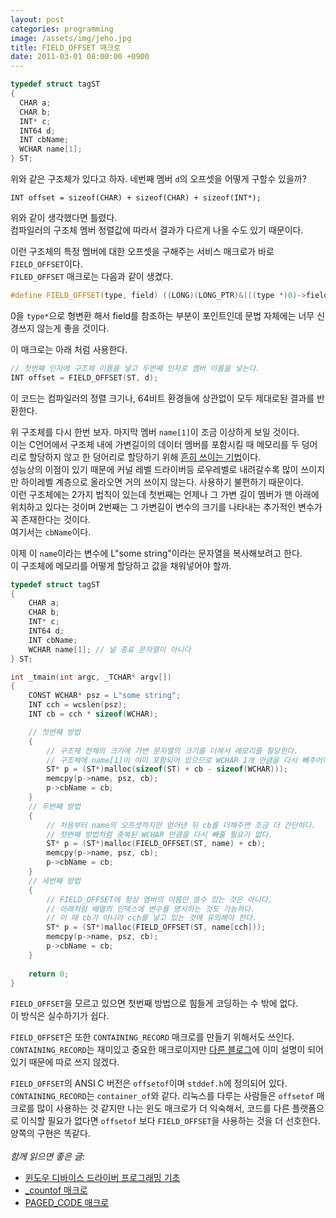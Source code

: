 ```yaml
---
layout: post
categories: programming
image: /assets/img/jeho.jpg
title: FIELD_OFFSET 매크로
date: 2011-03-01 08:00:00 +0900
---
```


```c++
typedef struct tagST
{
  CHAR a;
  CHAR b;
  INT* c;
  INT64 d;
  INT cbName;
  WCHAR name[1];
} ST;
```

위와 같은 구조체가 있다고 하자. 네번째 멤버 `d`의 오프셋을 어떻게 구할수 있을까?

`INT offset = sizeof(CHAR) + sizeof(CHAR) + sizeof(INT*);`

위와 같이 생각했다면 틀렸다.  
컴파일러의 구조체 멤버 정렬값에 따라서 결과가 다르게 나올 수도 있기 때문이다.

이런 구조체의 특정 멤버에 대한 오프셋을 구해주는 서비스 매크로가 바로 `FIELD_OFFSET`이다.  
`FILED_OFFSET` 매크로는 다음과 같이 생겼다.

```c++
#define FIELD_OFFSET(type, field) ((LONG)(LONG_PTR)&(((type *)0)->field))
```

0을 `type*`으로 형변환 해서 field를 참조하는 부분이 포인트인데 문법 자체에는 너무 신경쓰지 않는게 좋을 것이다.

이 매크로는 아래 처럼 사용한다.

```c++
// 첫번째 인자에 구조체 이름을 넣고 두번째 인자로 멤버 이름을 넣는다.
INT offset = FIELD_OFFSET(ST, d);
```

이 코드는 컴파일러의 정렬 크기나, 64비트 환경들에 상관없이 모두 제대로된 결과를 반환한다.

위 구조체를 다시 한번 보자. 마지막 멤버 `name[1]`이 조금 이상하게 보일 것이다.  
이는 C언어에서 구조체 내에 가변길이의 데이터 멤버를 포함시킬 때 메모리를 두 덩어리로 할당하지 않고 한 덩어리로 할당하기 위해 [흔히 쓰이는 기법](/essay/2010/12/20/하위-디렉터리의-파일이-변경-되었는지-감지하기.html)이다.  
성능상의 이점이 있기 때문에 커널 레벨 드라이버등 로우레벨로 내려갈수록 많이 쓰이지만 하이레벨 계층으로 올라오면 거의 쓰이지 않는다. 사용하기 불편하기 때문이다.  
이런 구조체에는 2가지 법칙이 있는데 첫번째는 언제나 그 가변 길이 멤버가 맨 아래에 위치하고 있다는 것이며 2번째는 그 가변길이 변수의 크기를 나타내는 추가적인 변수가 꼭 존재한다는 것이다.  
여기서는 `cbName`이다.

이제 이 `name`이라는 변수에 L"some string"이라는 문자열을 복사해보려고 한다.  
이 구조체에 메모리를 어떻게 할당하고 값을 채워넣어야 할까.

```c++
typedef struct tagST
{
    CHAR a;
    CHAR b;
    INT* c;
    INT64 d;
    INT cbName;
    WCHAR name[1]; // 널 종료 문자열이 아니다
} ST;

int _tmain(int argc, _TCHAR* argv[])
{
    CONST WCHAR* psz = L"some string";
    INT cch = wcslen(psz);
    INT cb = cch * sizeof(WCHAR);

    // 첫번째 방법
    {     
        // 구조체 전체의 크기에 가변 문자열의 크기를 더해서 메모리를 할당한다.
        // 구조체에 name[1]이 이미 포함되어 있으므로 WCHAR 1개 만큼을 다시 빼주어야 한다.
        ST* p = (ST*)malloc(sizeof(ST) + cb - sizeof(WCHAR)));
        memcpy(p->name, psz, cb);
        p->cbName = cb;    
    }
    // 두번째 방법  
    {       
        // 처음부터 name의 오프셋까지만 얻어낸 뒤 cb를 더해주면 조금 더 간단하다.
        // 첫번째 방법처럼 중복된 WCHAR 만큼을 다시 빼줄 필요가 없다.
        ST* p = (ST*)malloc(FIELD_OFFSET(ST, name) + cb);
        memcpy(p->name, psz, cb);
        p->cbName = cb;
    }
    // 세번째 방법
    {
        // FIELD_OFFSET에 항상 멤버의 이름만 쓸수 있는 것은 아니다.
        // 아래처럼 배열의 인덱스에 변수를 명시하는 것도 가능하다.
        // 이 때 cb가 아니라 cch를 넣고 있는 것에 유의해야 한다.
        ST* p = (ST*)malloc(FIELD_OFFSET(ST, name[cch]));
        memcpy(p->name, psz, cb);
        p->cbName = cb;
    }
    
    return 0;
}
```

`FIELD_OFFSET`을 모르고 있으면 첫번째 방법으로 힘들게 코딩하는 수 밖에 없다.  
이 방식은 실수하기가 쉽다.

`FIELD_OFFSET`은 또한 `CONTAINING_RECORD` 매크로를 만들기 위해서도 쓰인다.
`CONTAINING_RECORD`는 재미있고 중요한 매크로이지만 [다른 블로그](https://pyrasis.com/blog/entry/PracticalContainingRecordMacro)에 이미 설명이 되어 있기 때문에 따로 쓰지 않겠다.

`FIELD_OFFSET`의 ANSI C 버전은 `offsetof`이며 `stddef.h`에 정의되어 있다.  
`CONTAINING_RECORD`는 `container_of`와 같다.
리눅스를 다루는 사람들은 `offsetof` 매크로를 많이 사용하는 것 같지만 나는 윈도 매크로가 더 익숙해서, 코드를 다른 플랫폼으로 이식할 필요가 없다면 `offsetof` 보다 `FIELD_OFFSET`을 사용하는 것을 더 선호한다.  
양쪽의 구현은 똑같다.
<br>
<br>
*함께 읽으면 좋은 글:*
* [윈도우 디바이스 드라이버 프로그래밍 기초](/programming/2011/05/23/윈도우에서-디바이스-드라이버를-만들-때-알아야-할-기초적인-내용들.html)
* [_countof 매크로](/essay/2011/03/15/_countof-매크로.html)
* [PAGED_CODE 매크로](/essay/2011/02/27/PAGED_CODE-매크로.html)